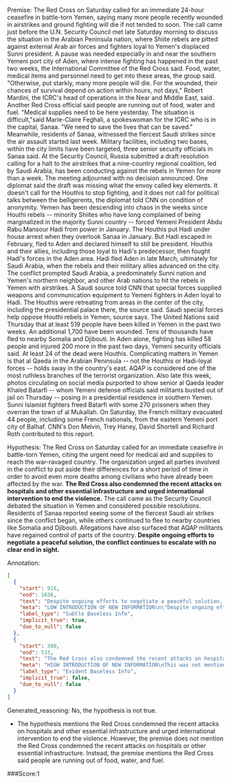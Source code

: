 
Premise:
The Red Cross on Saturday called for an immediate 24-hour ceasefire in battle-torn Yemen, saying many more people recently wounded in airstrikes and ground fighting will die if not tended to soon. The call came just before the U.N. Security Council met late Saturday morning to discuss the situation in the Arabian Peninsula nation, where Shiite rebels are pitted against external Arab air forces and fighters loyal to Yemen's displaced Sunni president. A pause was needed especially in and near the southern Yemeni port city of Aden, where intense fighting has happened in the past two weeks, the International Committee of the Red Cross said. Food, water, medical items and personnel need to get into these areas, the group said. "Otherwise, put starkly, many more people will die. For the wounded, their chances of survival depend on action within hours, not days," Robert Mardini, the ICRC's head of operations in the Near and Middle East, said. Another Red Cross official said people are running out of food, water and fuel. "Medical supplies need to be here yesterday. The situation is difficult,"said Marie-Claire Feghali, a spokeswoman for the ICRC who is in the capital, Sanaa. "We need to save the lives that can be saved." Meanwhile, residents of Sanaa, witnessed the fiercest Saudi strikes since the air assault started last week. Military facilities, including two bases, within the city limits have been targeted, three senior security officials in Sanaa said. At the Security Council, Russia submitted a draft resolution calling for a halt to the airstrikes that a nine-country regional coalition, led by Saudi Arabia, has been conducting against the rebels in Yemen for more than a week. The meeting adjourned with no decision announced. One diplomat said the draft was missing what the envoy called key elements. It doesn't call for the Houthis to stop fighting, and it does not call for political talks between the belligerents, the diplomat told CNN on condition of anonymity. Yemen has been descending into chaos in the weeks since Houthi rebels -- minority Shiites who have long complained of being marginalized in the majority Sunni country -- forced Yemeni President Abdu Rabu Mansour Hadi from power in January. The Houthis put Hadi under house arrest when they overtook Sanaa in January. But Hadi escaped in February, fled to Aden and declared himself to still be president. Houthis and their allies, including those loyal to Hadi's predecessor, then fought Hadi's forces in the Aden area. Hadi fled Aden in late March, ultimately for Saudi Arabia, when the rebels and their military allies advanced on the city. The conflict prompted Saudi Arabia, a predominately Sunni nation and Yemen's northern neighbor, and other Arab nations to hit the rebels in Yemen with airstrikes. A Saudi source told CNN that special forces supplied weapons and communication equipment to Yemeni fighters in Aden loyal to Hadi. The Houthis were retreating from areas in the center of the city, including the presidential palace there, the source said. Saudi special forces help oppose Houthi rebels in Yemen, source says. The United Nations said Thursday that at least 519 people have been killed in Yemen in the past two weeks. An additional 1,700 have been wounded. Tens of thousands have fled to nearby Somalia and Djibouti. In Aden alone, fighting has killed 58 people and injured 200 more in the past two days, Yemeni security officials said. At least 24 of the dead were Houthis. Complicating matters in Yemen is that al Qaeda in the Arabian Peninsula -- not the Houthis or Hadi-loyal forces -- holds sway in the country's east. AQAP is considered one of the most ruthless branches of the terrorist organization. Also late this week, photos circulating on social media purported to show senior al Qaeda leader Khaled Batarfi  -- whom Yemeni defense officials said militants busted out of jail on Thursday -- posing in a presidential residence in southern Yemen. Sunni Islamist fighters freed Batarfi with some 270 prisoners when they overran the town of al Mukallah. On Saturday, the French military evacuated 44 people, including some French nationals, from the eastern Yemeni port city of Balhaf. CNN's Don Melvin, Trey Haney, David Shortell and Richard Roth contributed to this report.


Hypothesis:
The Red Cross on Saturday called for an immediate ceasefire in battle-torn Yemen, citing the urgent need for medical aid and supplies to reach the war-ravaged country. The organization urged all parties involved in the conflict to put aside their differences for a short period of time in order to avoid even more deaths among civilians who have already been affected by the war. **The Red Cross also condemned the recent attacks on hospitals and other essential infrastructure and urged international intervention to end the violence.** The call came as the Security Council debated the situation in Yemen and considered possible resolutions. Residents of Sanaa reported seeing some of the fiercest Saudi air strikes since the conflict began, while others continued to flee to nearby countries like Somalia and Djibouti. Allegations have also surfaced that AQAP militants have regained control of parts of the country. **Despite ongoing efforts to negotiate a peaceful solution, the conflict continues to escalate with no clear end in sight.**

Annotation:
```json
[
  {
    "start": 916,
    "end": 1036,
    "text": "Despite ongoing efforts to negotiate a peaceful solution, the conflict continues to escalate with no clear end in sight.",
    "meta": "LOW INTRODUCTION OF NEW INFORMATION\n\"Despite ongoing efforts to negotiate a peaceful solution, the conflict continues to escalate with no clear end in sight.\" was not mentioned in the source content",
    "label_type": "Subtle Baseless Info",
    "implicit_true": true,
    "due_to_null": false
  },
  {
    "start": 380,
    "end": 533,
    "text": "The Red Cross also condemned the recent attacks on hospitals and other essential infrastructure and urged international intervention to end the violence.",
    "meta": "HIGH INTRODUCTION OF NEW INFORMATION\nThis was not mentioned in the source content",
    "label_type": "Evident Baseless Info",
    "implicit_true": false,
    "due_to_null": false
  }
]
```

Generated_reasoning:
No, the hypothesis is not true. 
- The hypothesis mentions the Red Cross condemned the recent attacks on hospitals and other essential infrastructure and urged international intervention to end the violence. However, the premise does not mention the Red Cross condemned the recent attacks on hospitals or other essential infrastructure. Instead, the premise mentions the Red Cross said people are running out of food, water, and fuel.

###Score:1
